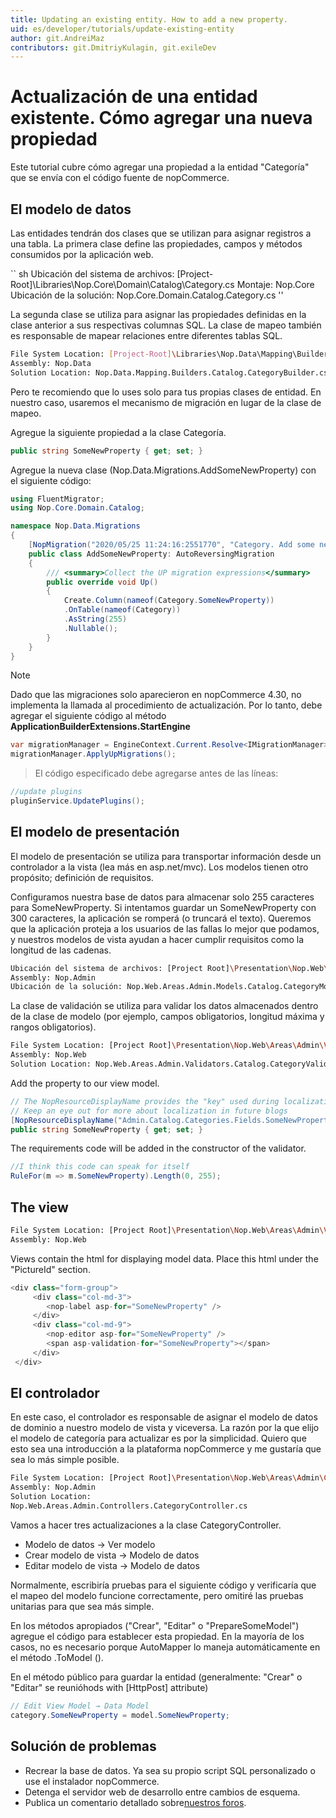 ```yaml
---
title: Updating an existing entity. How to add a new property.
uid: es/developer/tutorials/update-existing-entity
author: git.AndreiMaz
contributors: git.DmitriyKulagin, git.exileDev
---
```


# Actualización de una entidad existente. Cómo agregar una nueva propiedad

Este tutorial cubre cómo agregar una propiedad a la entidad "Categoría" que se envía con el código fuente de nopCommerce.

## El modelo de datos

Las entidades tendrán dos clases que se utilizan para asignar registros a una tabla. La primera clase define las propiedades, campos y métodos consumidos por la aplicación web.

`` sh
Ubicación del sistema de archivos: [Project-Root]\Libraries\Nop.Core\Domain\Catalog\Category.cs
Montaje: Nop.Core
Ubicación de la solución: Nop.Core.Domain.Catalog.Category.cs
''

La segunda clase se utiliza para asignar las propiedades definidas en la clase anterior a sus respectivas columnas SQL. La clase de mapeo también es responsable de mapear relaciones entre diferentes tablas SQL.

```sh
File System Location: [Project-Root]\Libraries\Nop.Data\Mapping\Builders\Catalog\CategoryBuilder.cs
Assembly: Nop.Data
Solution Location: Nop.Data.Mapping.Builders.Catalog.CategoryBuilder.cs
```

Pero te recomiendo que lo uses solo para tus propias clases de entidad. En nuestro caso, usaremos el mecanismo de migración en lugar de la clase de mapeo.

Agregue la siguiente propiedad a la clase Categoría.

```csharp
public string SomeNewProperty { get; set; }
```

Agregue la nueva clase (Nop.Data.Migrations.AddSomeNewProperty) con el siguiente código: 

```csharp
using FluentMigrator;
using Nop.Core.Domain.Catalog;

namespace Nop.Data.Migrations
{
    [NopMigration("2020/05/25 11:24:16:2551770", "Category. Add some new property")]
    public class AddSomeNewProperty: AutoReversingMigration
    {
        /// <summary>Collect the UP migration expressions</summary>
        public override void Up()
        {
            Create.Column(nameof(Category.SomeNewProperty))
            .OnTable(nameof(Category))
            .AsString(255)
            .Nullable();
        }
    }
}
```

> [!NOTE]
> Dado que las migraciones solo aparecieron en nopCommerce 4.30, no implementa la llamada al procedimiento de actualización. Por lo tanto, debe agregar el siguiente código al método **ApplicationBuilderExtensions.StartEngine**

```csharp
var migrationManager = EngineContext.Current.Resolve<IMigrationManager>();
migrationManager.ApplyUpMigrations();
```

> El código especificado debe agregarse antes de las líneas:

```csharp
//update plugins
pluginService.UpdatePlugins();
```

## El modelo de presentación

El modelo de presentación se utiliza para transportar información desde un controlador a la vista (lea más en asp.net/mvc). Los modelos tienen otro propósito; definición de requisitos.

Configuramos nuestra base de datos para almacenar solo 255 caracteres para SomeNewProperty. Si intentamos guardar un SomeNewProperty con 300 caracteres, la aplicación se romperá (o truncará el texto). Queremos que la aplicación proteja a los usuarios de las fallas lo mejor que podamos, y nuestros modelos de vista ayudan a hacer cumplir requisitos como la longitud de las cadenas.

```sh
Ubicación del sistema de archivos: [Project Root]\Presentation\Nop.Web\Areas\Admin\Models\Catalog\CategoryModel.cs
Assembly: Nop.Admin
Ubicación de la solución: Nop.Web.Areas.Admin.Models.Catalog.CategoryModel.cs
```

La clase de validación se utiliza para validar los datos almacenados dentro de la clase de modelo (por ejemplo, campos obligatorios, longitud máxima y rangos obligatorios).

```sh
File System Location: [Project Root]\Presentation\Nop.Web\Areas\Admin\Validators\Catalog\CategoryValidator.cs
Assembly: Nop.Web
Solution Location: Nop.Web.Areas.Admin.Validators.Catalog.CategoryValidator.cs
```

Add the property to our view model.

```csharp
// The NopResourceDisplayName provides the "key" used during localization
// Keep an eye out for more about localization in future blogs
[NopResourceDisplayName("Admin.Catalog.Categories.Fields.SomeNewProperty")]
public string SomeNewProperty { get; set; }
```

The requirements code will be added in the constructor of the validator.

```csharp
//I think this code can speak for itself
RuleFor(m => m.SomeNewProperty).Length(0, 255);
```

## The view

```sh
File System Location: [Project Root]\Presentation\Nop.Web\Areas\Admin\Views\Category\ _CreateOrUpdate.Info.cshtml
Assembly: Nop.Web
```

Views contain the html for displaying model data. Place this html under the "PictureId" section.

```csharp
<div class="form-group">
     <div class="col-md-3">
        <nop-label asp-for="SomeNewProperty" />
     </div>
     <div class="col-md-9">
        <nop-editor asp-for="SomeNewProperty" />
        <span asp-validation-for="SomeNewProperty"></span>
     </div>
 </div>
```

## El controlador

En este caso, el controlador es responsable de asignar el modelo de datos de dominio a nuestro modelo de vista y viceversa. La razón por la que elijo el modelo de categoría para actualizar es por la simplicidad. Quiero que esto sea una introducción a la plataforma nopCommerce y me gustaría que sea lo más simple posible.

```sh
File System Location: [Project Root]\Presentation\Nop.Web\Areas\Admin\Controllers\CategoryController.cs
Assembly: Nop.Admin
Solution Location:
Nop.Web.Areas.Admin.Controllers.CategoryController.cs
```

Vamos a hacer tres actualizaciones a la clase CategoryController.

* Modelo de datos → Ver modelo
* Crear modelo de vista → Modelo de datos
* Editar modelo de vista → Modelo de datos

Normalmente, escribiría pruebas para el siguiente código y verificaría que el mapeo del modelo funcione correctamente, pero omitiré las pruebas unitarias para que sea más simple.

En los métodos apropiados ("Crear", "Editar" o "PrepareSomeModel") agregue el código para establecer esta propiedad. En la mayoría de los casos, no es necesario porque AutoMapper lo maneja automáticamente en el método .ToModel ().

En el método público para guardar la entidad (generalmente: "Crear" o "Editar" se reunióhods with [HttpPost] attribute)

```csharp
// Edit View Model → Data Model
category.SomeNewProperty = model.SomeNewProperty;
```

## Solución de problemas

* Recrear la base de datos. Ya sea su propio script SQL personalizado o use el instalador nopCommerce.
* Detenga el servidor web de desarrollo entre cambios de esquema.
* Publica un comentario detallado sobre[nuestros foros](http://www.nopcommerce.com/boards/).

